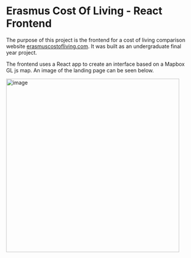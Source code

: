 # Erasmus Cost Of Living - React Frontend

The purpose of this project is the frontend for a cost of living comparison website [erasmuscostofliving.com](https://erasmuscostofliving.com). 
It was built as an undergraduate final year project. 

The frontend uses a React app to create an interface based on a Mapbox GL js map. An image of the landing page can be seen below.

<img width="468" alt="image" src="https://user-images.githubusercontent.com/78805535/231871838-3e9dc9a0-e8e2-4c67-948e-623ce295f6f6.png">
